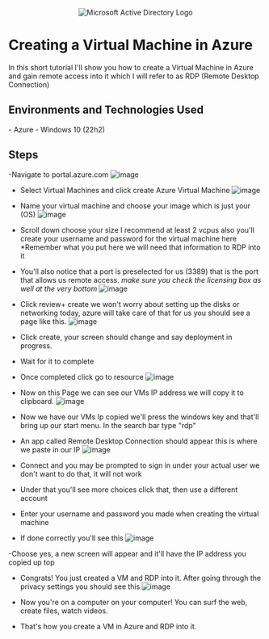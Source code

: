 <p align="center">
<img src="https://i.imgur.com/aG7Bdgt.jpg" alt="Microsoft Active Directory Logo"/>
</p>

<h1>Creating a Virtual Machine in Azure </h1>

<p>In this short tutorial I'll show you how to create a Virtual Machine in Azure and gain remote access into it which I will refer to as RDP (Remote Desktop Connection) </p>


<h2>Environments and Technologies Used</h2>
- Azure
- Windows 10 (22h2)

<h2>Steps</h2>

-Navigate to portal.azure.com 
![image](https://github.com/IsaiahLawrence/CreateVmAzure/assets/152194351/86b85284-2003-4288-b720-c0f683be790d)

- Select Virtual Machines and click create Azure Virtual Machine
![image](https://github.com/IsaiahLawrence/CreateVmAzure/assets/152194351/d170ed1e-60a1-4cdf-8414-f03e30c022f8)

- Name your virtual machine and choose your image which is just your (OS)
![image](https://github.com/IsaiahLawrence/CreateVmAzure/assets/152194351/e398827f-92f7-4370-8b5c-d8852dd915aa)


- Scroll down choose your size I recommend at least 2 vcpus also you'll create your username and password for the virtual machine here *Remember what you put here we will need that information to RDP into it
- You'll also notice that a port is preselected for us (3389) that is the port that allows us remote access. *make sure you check the licensing box as well at the very bottom*
![image](https://github.com/IsaiahLawrence/CreateVmAzure/assets/152194351/35faeddf-9521-48e3-9b55-c8c20eea6213)

- Click review+ create we won't worry about setting up the disks or networking today, azure will take care of that for us you should see a page like this.
![image](https://github.com/IsaiahLawrence/CreateVmAzure/assets/152194351/2d82ddbd-29ef-4e43-9b5f-760852346961)

- Click create, your screen should change and say deployment in progress.
- Wait for it to complete
- Once completed click go to resource
![image](https://github.com/IsaiahLawrence/CreateVmAzure/assets/152194351/aaf565ba-c27a-4895-bd54-b488f3fedad2)

- Now on this Page we can see our VMs IP address we will copy it to clipboard.
![image](https://github.com/IsaiahLawrence/CreateVmAzure/assets/152194351/56102a0f-79a4-4aaa-90cc-a5cdfc16cd7e)

- Now we have our VMs Ip copied we'll press the windows key and that'll bring up our start menu. In the search bar type "rdp"
- An app called Remote Desktop Connection should appear this is where we paste in our IP
![image](https://github.com/IsaiahLawrence/CreateVmAzure/assets/152194351/4cb67ea5-0ccf-4104-9a2a-a733007a3f2d)

- Connect and you may be prompted to sign in under your actual user we don't want to do that, it will not work
- Under that you'll see more choices click that, then use a different account
- Enter your username and password you made when creating the virtual machine
- If done correctly you'll see this
![image](https://github.com/IsaiahLawrence/CreateVmAzure/assets/152194351/1088b8a2-e82a-4011-b64f-93b4bf8f9c3e)

-Choose yes, a new screen will appear and it'll have the IP address you copied up top

- Congrats! You just created a VM and RDP into it. After going through the privacy settings you should see this
![image](https://github.com/IsaiahLawrence/CreateVmAzure/assets/152194351/9c7299c5-0c7f-4d2e-a5b6-f16cbf261fa5)


- Now you're on a computer on your computer! You can surf the web, create files, watch videos.

- That's how you create a VM in Azure and RDP into it.





  

   

